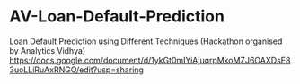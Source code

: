 # AV-Loan-Default-Prediction
Loan Default Prediction using Different Techniques (Hackathon organised by Analytics Vidhya)\
https://docs.google.com/document/d/1ykGt0mIYiAjuqrpMkoMZJ6OAXDsE83uoLLiRuAxRNGQ/edit?usp=sharing
